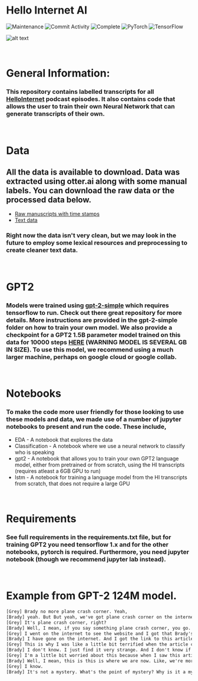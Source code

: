 # Hello Internet AI
![Maintenance](https://img.shields.io/badge/Maintained%3F-yes-green.svg)
![Commit Activity](https://img.shields.io/github/last-commit/stevend94/CoNLL2020?color=blue)
![Complete](https://img.shields.io/badge/Complete-90%25-green)
<img alt="PyTorch" src="https://img.shields.io/badge/PyTorch%20-%23EE4C2C.svg?&style=for-the-badge&logo=PyTorch&logoColor=white" />
<img alt="TensorFlow" src="https://img.shields.io/badge/TensorFlow%20-%23FF6F00.svg?&style=for-the-badge&logo=TensorFlow&logoColor=white" />


![alt text](https://b.thumbs.redditmedia.com/UnXpHrwhF5dO-XtAw5hTmHm5L6R73YdjPDpXVPTj5Lg.png)

&nbsp;

# General Information:
### This repository contains labelled transcripts for all [HelloInternet](http://www.hellointernet.fm/) podcast episodes. It also contains code that allows the user to train their own Neural Network that can generate transcripts of their own. 

&nbsp;

# Data
## All the data is available to download. Data was extracted using otter.ai along with some manual labels. You can download the raw data or the processed data below.
* [Raw manuscripts with time stamps](https://drive.google.com/file/d/1lBOr_SCnv-EsB9KSTh0JV2owg6815U7a/view?usp=sharing)
* [Text data](https://drive.google.com/file/d/1qHQfDa2pr6f8ZtedK8hsrwcoStayoE6b/view?usp=sharing)

### Right now the data isn't very clean, but we may look in the future to employ some lexical resources and preprocessing to create cleaner text data.

&nbsp;

# GPT2
### Models were trained using [gpt-2-simple](https://github.com/minimaxir/gpt-2-simple) which requires tensorflow to run. Check out there great repository for more details. More instructions are provided in the gpt-2-simple folder on how to train your own model. We also provide a checkpoint for a GPT2 1.5B parameter model trained on this data for 10000 steps [HERE](https://drive.google.com/file/d/1x3R_oFZpnDS0oCipePofoxtgM8-7elQl/view?usp=sharing) (WARNING MODEL IS SEVERAL GB IN SIZE). To use this model, we recommend using a much larger machine, perhaps on google cloud or google collab.

&nbsp;

# Notebooks
### To make the code more user friendly for those looking to use these models and data, we made use of a number of jupyter notebooks to present and run the code. These include,

* EDA - A notebook that explores the data
* Classification - A notebook where we use a neural network to classify who is speaking
* gpt2 - A notebook that allows you to train your own GPT2 language model, either from pretrained or from scratch, using the HI transcripts (requires atleast a 6GB GPU to run)
* lstm - A notebook for training a language model from the HI transcripts from scratch, that does not require a large GPU

&nbsp;

# Requirements
### See full requirements in the requirements.txt file, but for training GPT2 you need tensorflow 1.x and for the other notebooks, pytorch is required. Furthermore, you need jupyter notebook (though we recommend jupyter lab instead).

&nbsp;

# Example from GPT-2 124M model.

```txt
[Grey] Brady no more plane crash corner. Yeah,
[Brady] yeah. But But yeah, we've got plane crash corner on the internet.
[Grey] It's plane crash corner, right?
[Brady] Well, I mean, if you say something plane crash corner, you go. Okay, well,
[Grey] I went on the internet to see the website and I got that Brady's paper cut not that I've got not that I've got paper cuts internet
[Brady] I have gone on the internet. And I got the link to this article about plane crash corner. I'm looking at it straight away. And I'm like, okay, all right, but it's not plane crash corner. I went looking for it. And I haven't come across it. I went looking for it on the internet. But no one has seen it. And I was like, No, no one has. But somebody has.
[Grey] This is why I was like a little bit terrified when the article came out. Because I don't know who this is. This is just this is what this is. This is the internet. This is what the internet is. It's the world's premier source of news. It's the source of all of the internet's news. So I was like, Okay, I'm gonna warn you. I'm going to warn you. I'm not going to tell you that. But I did pull out my iPhone and saw this article that you'd probably seen before. It's about this incident that ended up getting me into a plane. And it's about this incident that took the life of this pilot, who was doing the finding of the plane. And he says he did not panic or call for help or apologize or explain what was going on. Instead, he says he crashed the plane as the search and rescue efforts go on. And it's just like this, this amazing, amazing thing. And I just came away from this article thinking, wow, I'm glad people are aware of this. Even though I don't know nothing about this, and I don't know what happened, I was just so outraged by this thing that I was like, I don't know, I just I don't want to know who it was. I don't want to know what caused or the way it happened. And I was like, wow, it was amazing. I can't believe that you know, this is the first time I've ever heard about a plane crash. So I'm like, Oh, I can't believe it. And I was like, What the heck are you talking about? And I was like, I'm just reading this article. And it's like, oh, it's totally amazing.
[Brady] I don't know. I just find it very strange. And I don't know if you're out of the plane, but I mean, I don't even know what happened. Like, I don't know, I'm perfectly okay with it. There's no like, problems. No, no problems at all.
[Grey] I'm a little bit worried about this because when I saw this article, and I saw that it was about plane crash corner, I was like, oh my goodness, what is this? It's about plane crash corner?
[Brady] Well, I mean, this is this is where we are now. Like, we're more aware of it, because we just got this big story that got me into a few other websites about a plane crash that happened a few weeks ago. But I mean, this is a story of the very, very, very early days of our careers. So it's like, I don't know, I don't know how things work in advertising. I guess I don't know what happened. But I don't know. I'm not sure how it works. Like, I don't know anything about it. I don't know. I think it's probably a bit of a mystery to me how it works. And I don't know what caused it, or how long it's been a mystery to me. I don't know. I just don't know. What's the point of mystery to me? Why is a mystery?
[Grey] I know.
[Brady] It's not a mystery. What's the point of mystery? Why is it a mystery is to be a bit suspicious of what's going on? Because it's like, you know, it's like a bit of a mystery. Okay, why is this mystery? I mean, it's not like, I think, you know, it's not like, I've seen a couple of interesting things in it, but this is just like, it's not like a mystery. What's going on? They're not like, Oh, like, you know, you know, I'm not a big fan of the new

```